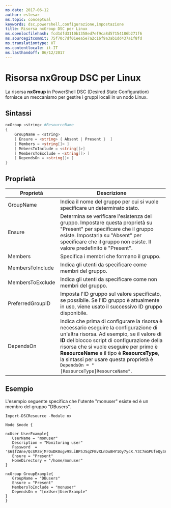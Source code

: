 ```yaml
---
ms.date: 2017-06-12
author: eslesar
ms.topic: conceptual
keywords: dsc,powershell,configurazione,impostazione
title: Risorsa nxGroup DSC per Linux
ms.openlocfilehash: fcd1dfd3110b1358ed7ef9ca8d57154186b271f6
ms.sourcegitcommit: 75f70c7df01eea5e7a2c16f9a3ab1dd437a1f8fd
ms.translationtype: HT
ms.contentlocale: it-IT
ms.lasthandoff: 06/12/2017
---
```

# <a name="dsc-for-linux-nxgroup-resource"></a>Risorsa nxGroup DSC per Linux

La risorsa **nxGroup** in PowerShell DSC (Desired State Configuration) fornisce un meccanismo per gestire i gruppi locali in un nodo Linux.

## <a name="syntax"></a>Sintassi

```powershell
nxGroup <string> #ResourceName
{
    GroupName = <string>
    [ Ensure = <string> { Absent | Present }  ]
    [ Members = <string[]> ]
    [ MebersToInclude = <string[]>]
    [ MembersToExclude = <string[]> ]
    [ DependsOn = <string[]> ]
}

```

## <a name="properties"></a>Proprietà

|  Proprietà |  Descrizione | 
|---|---|
| GroupName| Indica il nome del gruppo per cui si vuole specificare un determinato stato.| 
| Ensure| Determina se verificare l'esistenza del gruppo. Impostare questa proprietà su "Present" per specificare che il gruppo esiste. Impostarla su "Absent" per specificare che il gruppo non esiste. Il valore predefinito è "Present".| 
| Members| Specifica i membri che formano il gruppo.| 
| MembersToInclude| Indica gli utenti da specificare come membri del gruppo.| 
| MembersToExclude| Indica gli utenti da specificare come non membri del gruppo.| 
| PreferredGroupID| Imposta l'ID gruppo sul valore specificato, se possibile. Se l'ID gruppo è attualmente in uso, viene usato il successivo ID gruppo disponibile.| 
| DependsOn | Indica che prima di configurare la risorsa è necessario eseguire la configurazione di un'altra risorsa. Ad esempio, se il valore di **ID** del blocco script di configurazione della risorsa che si vuole eseguire per primo è **ResourceName** e il tipo è **ResourceType**, la sintassi per usare questa proprietà è `DependsOn = "[ResourceType]ResourceName"`.| 

## <a name="example"></a>Esempio

L'esempio seguente specifica che l'utente "monuser" esiste ed è un membro del gruppo "DBusers".

```
Import-DSCResource -Module nx 

Node $node {

nxUser UserExample{
   UserName = "monuser"
   Description = "Monitoring user"
   Password  =    '$6$fZAne/Qc$MZejMrOxDK0ogv9SLiBP5J5qZFBvXLnDu8HY1Oy7ycX.Y3C7mGPUfeQy3A82ev3zIabhDQnj2ayeuGn02CqE/0'
   Ensure = "Present"
   HomeDirectory = "/home/monuser"
}
 
nxGroup GroupExample{
   GroupName = "DBusers"
   Ensure = "Present"
   MembersToInclude = "monuser"
   DependsOn = "[nxUser]UserExample"            
}
}
```

